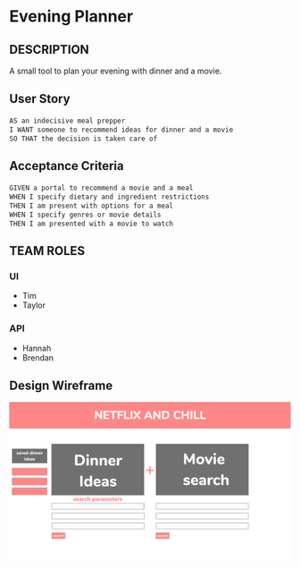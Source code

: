 # Evening Planner

## DESCRIPTION

A small tool to plan your evening with dinner and a movie.

## User Story

```
AS an indecisive meal prepper
I WANT someone to recommend ideas for dinner and a movie
SO THAT the decision is taken care of
```

## Acceptance Criteria

```
GIVEN a portal to recommend a movie and a meal
WHEN I specify dietary and ingredient restrictions
THEN I am present with options for a meal
WHEN I specify genres or movie details
THEN I am presented with a movie to watch
```

## TEAM ROLES

### UI

* Tim
* Taylor

### API

* Hannah
* Brendan

## Design Wireframe

![design wireframe](./assets/images/design-wireframe.png)